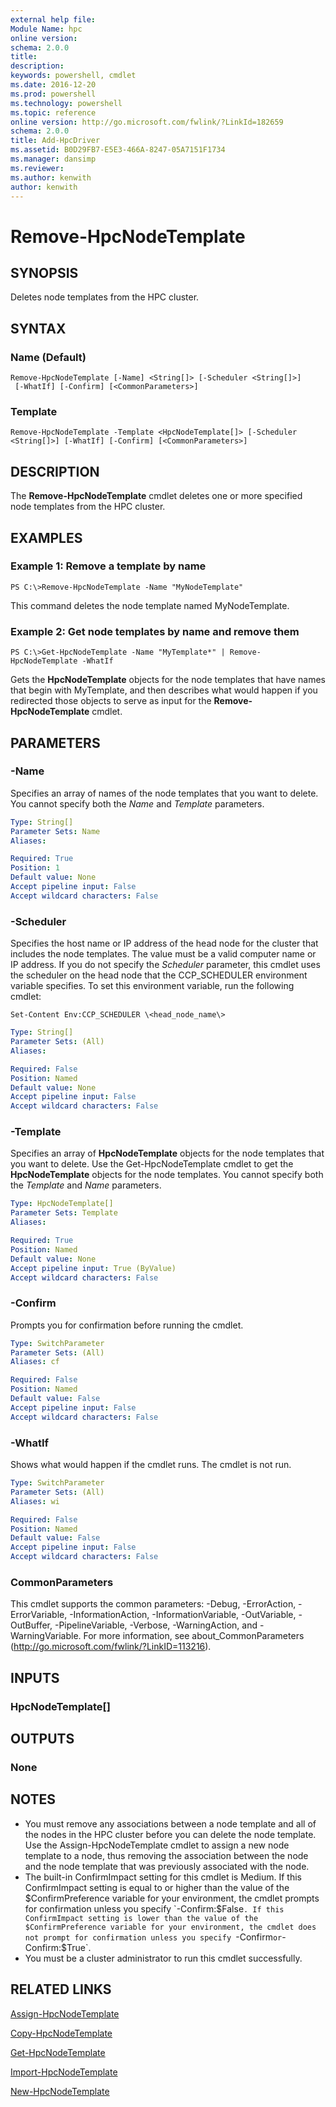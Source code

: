 ```yaml
---
external help file:
Module Name: hpc
online version:
schema: 2.0.0
title:
description:
keywords: powershell, cmdlet
ms.date: 2016-12-20
ms.prod: powershell
ms.technology: powershell
ms.topic: reference
online version: http://go.microsoft.com/fwlink/?LinkId=182659
schema: 2.0.0
title: Add-HpcDriver
ms.assetid: B0D29FB7-E5E3-466A-8247-05A7151F1734
ms.manager: dansimp
ms.reviewer:
ms.author: kenwith
author: kenwith
---
```


# Remove-HpcNodeTemplate

## SYNOPSIS
Deletes node templates from the HPC cluster.

## SYNTAX

### Name (Default)
```
Remove-HpcNodeTemplate [-Name] <String[]> [-Scheduler <String[]>]
 [-WhatIf] [-Confirm] [<CommonParameters>]
```

### Template
```
Remove-HpcNodeTemplate -Template <HpcNodeTemplate[]> [-Scheduler <String[]>] [-WhatIf] [-Confirm] [<CommonParameters>]
```

## DESCRIPTION
The **Remove-HpcNodeTemplate** cmdlet deletes one or more specified node templates from the HPC cluster.

## EXAMPLES

### Example 1: Remove a template by name
```
PS C:\>Remove-HpcNodeTemplate -Name "MyNodeTemplate"
```

This command deletes the node template named MyNodeTemplate.

### Example 2: Get node templates by name and remove them
```
PS C:\>Get-HpcNodeTemplate -Name "MyTemplate*" | Remove-HpcNodeTemplate -WhatIf
```

Gets the **HpcNodeTemplate** objects for the node templates that have names that begin with MyTemplate, and then describes what would happen if you redirected those objects to serve as input for the **Remove-HpcNodeTemplate** cmdlet.

## PARAMETERS

### -Name
Specifies an array of names of the node templates that you want to delete.
You cannot specify both the *Name* and *Template* parameters.

```yaml
Type: String[]
Parameter Sets: Name
Aliases:

Required: True
Position: 1
Default value: None
Accept pipeline input: False
Accept wildcard characters: False
```

### -Scheduler
Specifies the host name or IP address of the head node for the cluster that includes the node templates.
The value must be a valid computer name or IP address.
If you do not specify the *Scheduler* parameter, this cmdlet uses the scheduler on the head node that the CCP_SCHEDULER environment variable specifies.
To set this environment variable, run the following cmdlet:

`Set-Content Env:CCP_SCHEDULER \<head_node_name\>`

```yaml
Type: String[]
Parameter Sets: (All)
Aliases:

Required: False
Position: Named
Default value: None
Accept pipeline input: False
Accept wildcard characters: False
```

### -Template
Specifies an array of **HpcNodeTemplate** objects for the node templates that you want to delete.
Use the Get-HpcNodeTemplate cmdlet to get the **HpcNodeTemplate** objects for the node templates.
You cannot specify both the *Template* and *Name* parameters.

```yaml
Type: HpcNodeTemplate[]
Parameter Sets: Template
Aliases:

Required: True
Position: Named
Default value: None
Accept pipeline input: True (ByValue)
Accept wildcard characters: False
```

### -Confirm
Prompts you for confirmation before running the cmdlet.

```yaml
Type: SwitchParameter
Parameter Sets: (All)
Aliases: cf

Required: False
Position: Named
Default value: False
Accept pipeline input: False
Accept wildcard characters: False
```

### -WhatIf
Shows what would happen if the cmdlet runs.
The cmdlet is not run.

```yaml
Type: SwitchParameter
Parameter Sets: (All)
Aliases: wi

Required: False
Position: Named
Default value: False
Accept pipeline input: False
Accept wildcard characters: False
```

### CommonParameters
This cmdlet supports the common parameters: -Debug, -ErrorAction, -ErrorVariable, -InformationAction, -InformationVariable, -OutVariable, -OutBuffer, -PipelineVariable, -Verbose, -WarningAction, and -WarningVariable. For more information, see about_CommonParameters (http://go.microsoft.com/fwlink/?LinkID=113216).

## INPUTS

### HpcNodeTemplate[]

## OUTPUTS

### None

## NOTES
* You must remove any associations between a node template and all of the nodes in the HPC cluster before you can delete the node template. Use the Assign-HpcNodeTemplate cmdlet to assign a new node template to a node, thus removing the association between the node and the node template that was previously associated with the node.
* The built-in ConfirmImpact setting for this cmdlet is Medium. If this ConfirmImpact setting is equal to or higher than the value of the $ConfirmPreference variable for your environment, the cmdlet prompts for confirmation unless you specify `-Confirm:$False`. If this ConfirmImpact setting is lower than the value of the $ConfirmPreference variable for your environment, the cmdlet does not prompt for confirmation unless you specify `-Confirm` or `-Confirm:$True`.
* You must be a cluster administrator to run this cmdlet successfully.

## RELATED LINKS

[Assign-HpcNodeTemplate](./Assign-HpcNodeTemplate.md)

[Copy-HpcNodeTemplate](./Copy-HpcNodeTemplate.md)

[Get-HpcNodeTemplate](./Get-HpcNodeTemplate.md)

[Import-HpcNodeTemplate](./Import-HpcNodeTemplate.md)

[New-HpcNodeTemplate](./New-HpcNodeTemplate.md)
